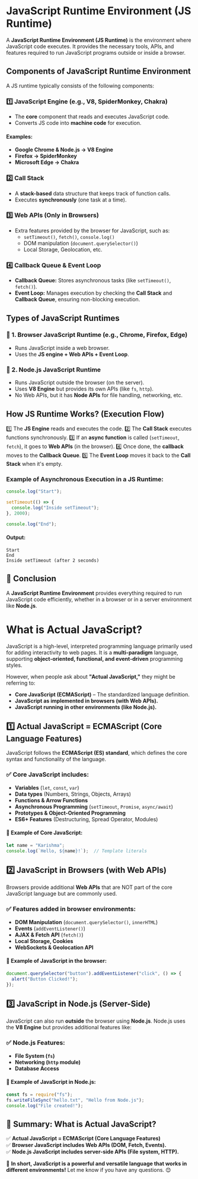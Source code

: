 # JavaScript Runtime Environment (JS Runtime)

A **JavaScript Runtime Environment (JS Runtime)** is the environment where JavaScript code executes. It provides the necessary tools, APIs, and features required to run JavaScript programs outside or inside a browser.

## Components of JavaScript Runtime Environment

A JS runtime typically consists of the following components:

### 1️⃣ JavaScript Engine (e.g., V8, SpiderMonkey, Chakra)
- The **core** component that reads and executes JavaScript code.
- Converts JS code into **machine code** for execution.

#### Examples:
- **Google Chrome & Node.js → V8 Engine**
- **Firefox → SpiderMonkey**
- **Microsoft Edge → Chakra**

### 2️⃣ Call Stack
- A **stack-based** data structure that keeps track of function calls.
- Executes **synchronously** (one task at a time).

### 3️⃣ Web APIs (Only in Browsers)
- Extra features provided by the browser for JavaScript, such as:
  - `setTimeout()`, `fetch()`, `console.log()`
  - DOM manipulation (`document.querySelector()`)
  - Local Storage, Geolocation, etc.

### 4️⃣ Callback Queue & Event Loop
- **Callback Queue:** Stores asynchronous tasks (like `setTimeout()`, `fetch()`).
- **Event Loop:** Manages execution by checking the **Call Stack** and **Callback Queue**, ensuring non-blocking execution.

## Types of JavaScript Runtimes

### 🔹 1. Browser JavaScript Runtime (e.g., Chrome, Firefox, Edge)
- Runs JavaScript inside a web browser.
- Uses the **JS engine + Web APIs + Event Loop**.

### 🔹 2. Node.js JavaScript Runtime
- Runs JavaScript outside the browser (on the server).
- Uses **V8 Engine** but provides its own APIs (like `fs`, `http`).
- No Web APIs, but it has **Node APIs** for file handling, networking, etc.

## How JS Runtime Works? (Execution Flow)

1️⃣ The **JS Engine** reads and executes the code.
2️⃣ The **Call Stack** executes functions synchronously.
3️⃣ If an **async function** is called (`setTimeout`, `fetch`), it goes to **Web APIs** (in the browser).
4️⃣ Once done, the **callback** moves to the **Callback Queue**.
5️⃣ The **Event Loop** moves it back to the **Call Stack** when it's empty.

### Example of Asynchronous Execution in a JS Runtime:

```javascript
console.log("Start");  

setTimeout(() => {
  console.log("Inside setTimeout");
}, 2000);

console.log("End");
```

#### Output:
```
Start
End
Inside setTimeout (after 2 seconds)
```

## 🚀 Conclusion
A **JavaScript Runtime Environment** provides everything required to run JavaScript code efficiently, whether in a browser or in a server environment like **Node.js**.


# What is Actual JavaScript?

JavaScript is a high-level, interpreted programming language primarily used for adding interactivity to web pages. It is a **multi-paradigm** language, supporting **object-oriented, functional, and event-driven** programming styles.

However, when people ask about **"Actual JavaScript,"** they might be referring to:

- **Core JavaScript (ECMAScript)** – The standardized language definition.
- **JavaScript as implemented in browsers (with Web APIs).**
- **JavaScript running in other environments (like Node.js).**

## 1️⃣ Actual JavaScript = ECMAScript (Core Language Features)

JavaScript follows the **ECMAScript (ES) standard**, which defines the core syntax and functionality of the language.

### ✅ Core JavaScript includes:
- **Variables** (`let`, `const`, `var`)
- **Data types** (Numbers, Strings, Objects, Arrays)
- **Functions & Arrow Functions**
- **Asynchronous Programming** (`setTimeout`, `Promise`, `async/await`)
- **Prototypes & Object-Oriented Programming**
- **ES6+ Features** (Destructuring, Spread Operator, Modules)

#### 🔹 Example of Core JavaScript:
```javascript
let name = "Karishma";
console.log(`Hello, ${name}!`);  // Template literals
```

## 2️⃣ JavaScript in Browsers (with Web APIs)

Browsers provide additional **Web APIs** that are NOT part of the core JavaScript language but are commonly used.

### ✅ Features added in browser environments:
- **DOM Manipulation** (`document.querySelector()`, `innerHTML`)
- **Events** (`addEventListener()`)
- **AJAX & Fetch API** (`fetch()`)
- **Local Storage, Cookies**
- **WebSockets & Geolocation API**

#### 🔹 Example of JavaScript in the browser:
```javascript
document.querySelector("button").addEventListener("click", () => {
  alert("Button Clicked!");
});
```

## 3️⃣ JavaScript in Node.js (Server-Side)

JavaScript can also run **outside** the browser using **Node.js**. Node.js uses the **V8 Engine** but provides additional features like:

### ✅ Node.js Features:
- **File System (`fs`)**
- **Networking (`http` module)**
- **Database Access**

#### 🔹 Example of JavaScript in Node.js:
```javascript
const fs = require("fs");
fs.writeFileSync("hello.txt", "Hello from Node.js");
console.log("File created!");
```

## 🔹 Summary: What is Actual JavaScript?

✅ **Actual JavaScript = ECMAScript (Core Language Features)**  
✅ **Browser JavaScript includes Web APIs (DOM, Fetch, Events).**  
✅ **Node.js JavaScript includes server-side APIs (File system, HTTP).**  

🚀 **In short, JavaScript is a powerful and versatile language that works in different environments!** Let me know if you have any questions. 😊



